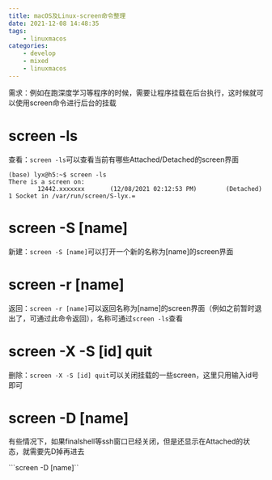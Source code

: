 ```yaml
---
title: macOS及Linux-screen命令整理
date: 2021-12-08 14:48:35
tags: 
    - linuxmacos
categories:
	- develop
	- mixed
	- linuxmacos
---
```


需求：例如在跑深度学习等程序的时候，需要让程序挂载在后台执行，这时候就可以使用screen命令进行后台的挂载

<!--more-->

# screen -ls

查看：```screen -ls```可以查看当前有哪些Attached/Detached的screen界面

```shell
(base) lyx@h5:~$ screen -ls
There is a screen on:
        12442.xxxxxxx       (12/08/2021 02:12:53 PM)        (Detached)
1 Socket in /var/run/screen/S-lyx.=
```

# screen -S [name]

新建：```screen -S [name]```可以打开一个新的名称为[name]的screen界面

# screen -r [name]

返回：```screen -r [name]```可以返回名称为[name]的screen界面（例如之前暂时退出了，可通过此命令返回），名称可通过```screen -ls```查看

# screen -X -S [id] quit

删除：```screen -X -S [id] quit```可以关闭挂载的一些screen，这里只用输入id号即可

# screen -D [name]

有些情况下，如果finalshell等ssh窗口已经关闭，但是还显示在Attached的状态，就需要先D掉再进去

```screen -D [name]``



